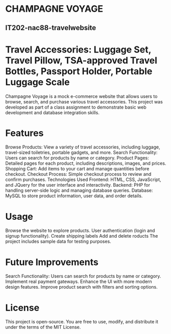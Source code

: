 # CHAMPAGNE VOYAGE
## IT202-nac88-travelwebsite
# Travel Accessories:	Luggage Set, Travel Pillow, TSA-approved Travel Bottles, Passport Holder, Portable Luggage Scale
Champagne Voyage is a mock e-commerce website that allows users to browse, search, and purchase various travel accessories. This project was developed as part of a class assignment to demonstrate basic web development and database integration skills.

# Features
Browse Products: View a variety of travel accessories, including luggage, travel-sized toiletries, portable gadgets, and more.
Search Functionality: Users can search for products by name or category.
Product Pages: Detailed pages for each product, including descriptions, images, and prices.
Shopping Cart: Add items to your cart and manage quantities before checkout.
Checkout Process: Simple checkout process to review and confirm purchases.
Technologies Used
Frontend: HTML, CSS, JavaScript, and JQuery for the user interface and interactivity.
Backend: PHP for handling server-side logic and managing database queries.
Database: MySQL to store product information, user data, and order details.

# Usage
Browse the website to explore products.
User authentication (login and signup functionality).
Create shipping labels
Add and delete roducts
The project includes sample data for testing purposes.

# Future Improvements
Search Functionality: Users can search for products by name or category.
Implement real payment gateways.
Enhance the UI with more modern design features.
Improve product search with filters and sorting options.

# License
This project is open-source. You are free to use, modify, and distribute it under the terms of the MIT License.
